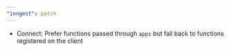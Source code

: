 ```yaml
---
"inngest": patch
---
```


- Connect: Prefer functions passed through `apps` but fall back to functions registered on the client

